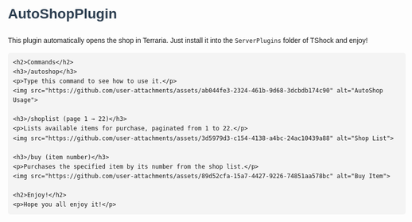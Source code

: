 <!DOCTYPE html>
<html lang="en">
<head>
    <meta charset="UTF-8">
    <meta name="viewport" content="width=device-width, initial-scale=1.0">
    <title>AutoShopPlugin</title>
    <style>
        body {
            font-family: Arial, sans-serif;
            line-height: 1.6;
            max-width: 800px;
            margin: auto;
            padding: 20px;
        }
        h1, h2 {
            color: #2c3e50;
        }
        pre {
            background: #f4f4f4;
            padding: 10px;
            border-radius: 5px;
        }
        img {
            max-width: 100%;
            height: auto;
        }
    </style>
</head>
<body>
    <h1>AutoShopPlugin</h1>
    <p>This plugin automatically opens the shop in Terraria. Just install it into the <code>ServerPlugins</code> folder of TShock and enjoy!</p>
    
    <h2>Commands</h2>
    <h3>/autoshop</h3>
    <p>Type this command to see how to use it.</p>
    <img src="https://github.com/user-attachments/assets/ab044fe3-2324-461b-9d68-3dcbdb174c90" alt="AutoShop Usage">
    
    <h3>/shoplist (page 1 → 22)</h3>
    <p>Lists available items for purchase, paginated from 1 to 22.</p>
    <img src="https://github.com/user-attachments/assets/3d5979d3-c154-4138-a4bc-24ac10439a88" alt="Shop List">
    
    <h3>/buy (item number)</h3>
    <p>Purchases the specified item by its number from the shop list.</p>
    <img src="https://github.com/user-attachments/assets/89d52cfa-15a7-4427-9226-74851aa578bc" alt="Buy Item">
    
    <h2>Enjoy!</h2>
    <p>Hope you all enjoy it!</p>
</body>
</html>
